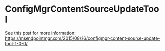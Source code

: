 # ConfigMgrContentSourceUpdateTool

See this post for more information:
https://msendpointmgr.com/2015/08/26/configmgr-content-source-update-tool-1-0-0/
